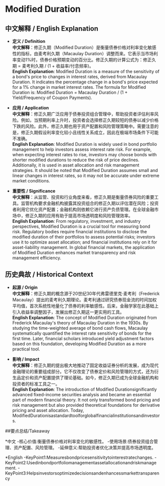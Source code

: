 # Modified Duration

## 中文解释 / English Explanation

* **定义 / Definition**  
  **中文解释**：修正久期（Modified Duration）是衡量债券价格对利率变化敏感性的指标，由麦考利久期（Macaulay Duration）调整而来。它表示当市场利率变动1%时，债券价格预期变动的百分比。修正久期的计算公式为：修正久期 = 麦考利久期 / (1 + 收益率/付息频率)。  
  **English Explanation**: Modified Duration is a measure of the sensitivity of a bond's price to changes in interest rates, derived from Macaulay Duration. It indicates the percentage change in a bond's price expected for a 1% change in market interest rates. The formula for Modified Duration is: Modified Duration = Macaulay Duration / (1 + Yield/Frequency of Coupon Payments).

* **应用 / Application**  
  **中文解释**：修正久期广泛应用于债券投资组合管理中，帮助投资者评估利率风险。例如，当预期利率上升时，投资者会选择修正久期较短的债券以减少价格下跌的风险。此外，修正久期也用于资产配置和风险管理策略中。需要注意的是，修正久期假设利率变化较小且线性关系成立，因此在极端市场条件下可能不准确。  
  **English Explanation**: Modified Duration is widely used in bond portfolio management to help investors assess interest rate risk. For example, when expecting interest rates to rise, investors may choose bonds with shorter modified durations to reduce the risk of price declines. Additionally, it is used in asset allocation and risk management strategies. It should be noted that Modified Duration assumes small and linear changes in interest rates, so it may not be accurate under extreme market conditions.

* **重要性 / Significance**  
  **中文解释**：从监管、投资和行业角度来看，修正久期是衡量债券风险的重要工具。监管机构要求金融机构披露其投资组合的修正久期以评估潜在风险；投资者利用它优化资产配置；金融机构则依赖它进行资产负债管理。在全球金融市场中，修正久期的应用有助于提高市场透明度和风险管理效率。  
  **English Explanation**: From regulatory, investment, and industry perspectives, Modified Duration is a crucial tool for measuring bond risk. Regulatory bodies require financial institutions to disclose the modified duration of their portfolios to assess potential risks; investors use it to optimize asset allocation; and financial institutions rely on it for asset-liability management. In global financial markets, the application of Modified Duration enhances market transparency and risk management efficiency.

## 历史典故 / Historical Context

* **起源 / Origin**  
  **中文解释**：修正久期的概念源于20世纪30年代弗雷德里克·麦考利（Frederick Macaulay）提出的麦考利久期理论。麦考利通过研究债券现金流的时间加权平均值，首次系统性地量化了债券的利率敏感性。后来，金融学家在此基础上引入收益率调整因子，发展出修正久期这一更实用的工具。  
  **English Explanation**: The concept of Modified Duration originated from Frederick Macaulay's theory of Macaulay Duration in the 1930s. By studying the time-weighted average of bond cash flows, Macaulay systematically quantified the interest rate sensitivity of bonds for the first time. Later, financial scholars introduced yield adjustment factors based on this foundation, developing Modified Duration as a more practical tool.

* **影响 / Impact**  
  **中文解释**：修正久期的提出极大地推动了固定收益证券分析的发展，成为现代金融理论的重要组成部分。它不仅改变了债券定价和风险管理的方式，还为衍生品定价和资产配置提供了理论基础。如今，修正久期已成为全球金融机构和投资者的标准工具之一。  
  **English Explanation**: The introduction of Modified Durationsignificantly advanced fixed-income securities analysis and became an essential part of modern financial theory. It not only transformed bond pricing and risk management but also provided theoretical foundations for derivative pricing and asset allocation. Today, ModifiedDurationisastandardtoolforglobalfinancialinstitutionsandinvestors.

##要点总结/Takeaway

*中文
-核心价值:衡量债券价格对利率变化的敏感性。
-使用场景:债券投资组合管理、资产配置、风险管理。
-延伸意义:帮助投资者优化决策并提高市场透明度。

*English
-KeyPoint1:Measuresbondpricesensitivitytointerestratechanges.
-KeyPoint2:Usedinbondportfoliomanagementassetallocationandriskmanagement.
-KeyPoint3:Helpsinvestorsoptimizedecisionsandenhancessmarkettransparency